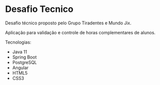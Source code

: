 # Desafio Tecnico 
Desafio técnico proposto pelo Grupo Tiradentes e Mundo Jix.

Aplicação para validação e controle de horas complementares de alunos.

Tecnologias:

- Java 11
- Spring Boot
- PostgreSQL
- Angular
- HTML5
- CSS3

